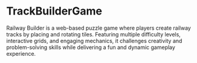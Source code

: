 # TrackBuilderGame
Railway Builder is a web-based puzzle game where players create railway tracks by placing and rotating tiles. Featuring multiple difficulty levels, interactive grids, and engaging mechanics, it challenges creativity and problem-solving skills while delivering a fun and dynamic gameplay experience.
